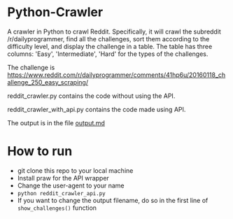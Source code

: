 # Python-Crawler
A crawler in Python to crawl Reddit.
Specifically, it will crawl the subreddit /r/dailyprogrammer, find all the challenges, sort them according to the difficulty level, and display the challenge in a table. The table has three columns: 'Easy', 'Intermediate', 'Hard' for the types of the challenges.

The challenge is https://www.reddit.com/r/dailyprogrammer/comments/41hp6u/20160118_challenge_250_easy_scraping/

reddit_crawler.py contains the code without using the API.

reddit_crawler_with_api.py contains the code made using API.

The output is in the file [output.md](/output.md)

# How to run
- git clone this repo to your local machine
- Install praw for the API wrapper
- Change the user-agent to your name
- ``python reddit_crawler_api.py``
- If you want to change the output filename, do so in the first line of ``show_challenges()`` function
